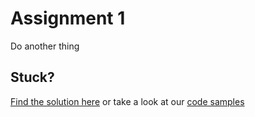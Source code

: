 # Assignment 1

Do another thing

## Stuck?

[Find the solution here](https://github.com/LarsDenBakker/lit-html-workshop/blob/master/2-lit-element/solutions/1-hello-world.html) or take a look at our [code samples]('/developing/code-examples')